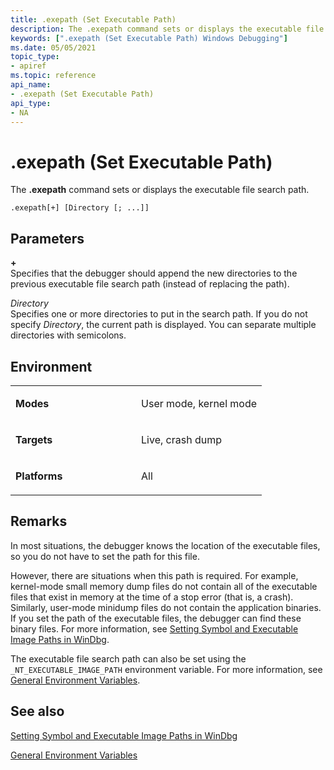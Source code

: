 ```yaml
---
title: .exepath (Set Executable Path)
description: The .exepath command sets or displays the executable file search path.
keywords: [".exepath (Set Executable Path) Windows Debugging"]
ms.date: 05/05/2021
topic_type:
- apiref
ms.topic: reference
api_name:
- .exepath (Set Executable Path)
api_type:
- NA
---
```


# .exepath (Set Executable Path)


The **.exepath** command sets or displays the executable file search path.

```dbgcmd
.exepath[+] [Directory [; ...]] 
```

## Parameters


<span id="______________"></span> **+**   
Specifies that the debugger should append the new directories to the previous executable file search path (instead of replacing the path).

<span id="_______Directory______"></span><span id="_______directory______"></span><span id="_______DIRECTORY______"></span> *Directory*   
Specifies one or more directories to put in the search path. If you do not specify *Directory*, the current path is displayed. You can separate multiple directories with semicolons.

## Environment

<table>
<colgroup>
<col width="50%" />
<col width="50%" />
</colgroup>
<tbody>
<tr class="odd">
<td align="left"><p><strong>Modes</strong></p></td>
<td align="left"><p>User mode, kernel mode</p></td>
</tr>
<tr class="even">
<td align="left"><p><strong>Targets</strong></p></td>
<td align="left"><p>Live, crash dump</p></td>
</tr>
<tr class="odd">
<td align="left"><p><strong>Platforms</strong></p></td>
<td align="left"><p>All</p></td>
</tr>
</tbody>
</table>


## Remarks

In most situations, the debugger knows the location of the executable files, so you do not have to set the path for this file.

However, there are situations when this path is required. For example, kernel-mode small memory dump files do not contain all of the executable files that exist in memory at the time of a stop error (that is, a crash). Similarly, user-mode minidump files do not contain the application binaries. If you set the path of the executable files, the debugger can find these binary files. For more information, see [Setting Symbol and Executable Image Paths in WinDbg](setting-symbol-and-source-paths-in-windbg.md).

The executable file search path can also be set using the `_NT_EXECUTABLE_IMAGE_PATH` environment variable. For more information, see [General Environment Variables](general-environment-variables.md).

## See also

[Setting Symbol and Executable Image Paths in WinDbg](setting-symbol-and-source-paths-in-windbg.md)

[General Environment Variables](general-environment-variables.md)


 

 

 





